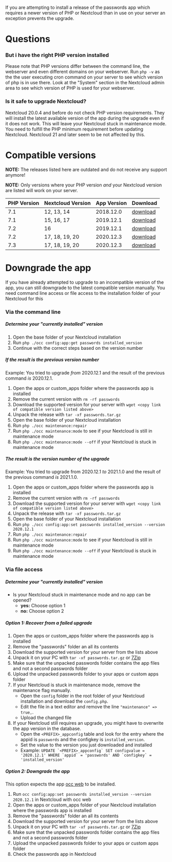 If you are attempting to install a release of the passwords app which requires a newer version of PHP or Nextcloud than in use on your server an exception prevents the upgrade.

# Questions
### But i have the right PHP version installed
Please note that PHP versions differ between the command line, the webserver and even different domains on your webserver.
Run `php -v` as the the user executing cron command on your server to see which version of php is in use there.
Look at the "System" section in the Nextcloud admin area to see which version of PHP is used for your webserver.

### Is it safe to upgrade Nextcloud?
Nextcloud 20.0.4 and before do not check PHP version requirements.
They will install the latest available version of the app during the upgrade even if it does not work.
This will leave your Nextcloud stuck in maintenance mode.
You need to fulfill the PHP minimum requirement before updating Nextcloud.
Nextcloud 21 and later seem to be not affected by this.

# Compatible versions
**NOTE:** The releases listed here are outdated and do not receive any support anymore!

**NOTE:** Only versions where your PHP version _and_ your Nextcloud version are listed will work on your server.

| PHP Version | Nextcloud Version | App Version | Download                                                                                        |
|-------------|-------------------|-------------|-------------------------------------------------------------------------------------------------|
| 7.1         | 12, 13, 14        | 2018.12.0   | [download](https://git.mdns.eu/nextcloud/passwords/-/jobs/7245/artifacts/raw/passwords.tar.gz)  |
| 7.1         | 15, 16, 17        | 2019.12.1   | [download](https://git.mdns.eu/nextcloud/passwords/-/jobs/9150/artifacts/raw/passwords.tar.gz)  |
| 7.2         | 16                | 2019.12.1   | [download](https://git.mdns.eu/nextcloud/passwords/-/jobs/9150/artifacts/raw/passwords.tar.gz)  |
| 7.2         | 17, 18, 19, 20    | 2020.12.3   | [download](https://git.mdns.eu/nextcloud/passwords/-/jobs/12049/artifacts/raw/passwords.tar.gz) |
| 7.3         | 17, 18, 19, 20    | 2020.12.3   | [download](https://git.mdns.eu/nextcloud/passwords/-/jobs/12049/artifacts/raw/passwords.tar.gz) |

# Downgrade the app
If you have already attempted to upgrade to an incompatible version of the app, you can still downgrade to the latest compatible version manually.
You need command line access or file access to the installation folder of your Nextcloud for this

### Via the command line
##### Determine your "currently installed" version
1. Open the base folder of your Nextcloud installation
2. Run `php ./occ config:app:get passwords installed_version`
3. Continue with the correct steps based on the version number

##### If the result is the previous version number
Example: You tried to upgrade _from_ 2020.12.1 and the result of the previous command _is_ 2020.12.1.

1. Open the apps or custom_apps folder where the passwords app is installed
2. Remove the current version with `rm -rf passwords`
3. Download the supported version for your server with `wget <copy link of compatible version listed above>`
4. Unpack the release with `tar -xf passwords.tar.gz`
5. Open the base folder of your Nextcloud installation
6. Run `php ./occ maintenance:repair`
7. Run `php ./occ maintenance:mode` to see if your Nextcloud is still in maintenance mode
8. Run `php ./occ maintenance:mode --off` if your Nextcloud is stuck in maintenance mode

##### The result is the version number of the upgrade
Example: You tried to upgrade from 2020.12.1 _to_ 2021.1.0 and the result of the previous command _is_ 2021.1.0.

1. Open the apps or custom_apps folder where the passwords app is installed
2. Remove the current version with `rm -rf passwords`
3. Download the supported version for your server with `wget <copy link of compatible version listed above>`
4. Unpack the release with `tar -xf passwords.tar.gz`
5. Open the base folder of your Nextcloud installation
6. Run `php ./occ config:app:set passwords installed_version --version 2020.12.1`
7. Run `php ./occ maintenance:repair`
8. Run `php ./occ maintenance:mode` to see if your Nextcloud is still in maintenance mode
9. Run `php ./occ maintenance:mode --off` if your Nextcloud is stuck in maintenance mode

### Via file access
##### Determine your "currently installed" version
- Is your Nextcloud stuck in maintenance mode and no app can be opened?
  - **yes:** Choose option 1
  - **no:** Choose option 2

##### Option 1: Recover from a failed upgrade
1. Open the apps or custom_apps folder where the passwords app is installed
2. Remove the "passwords" folder an all its contents
3. Download the supported version for your server from the lists above
4. Unpack it on your PC with `tar -xf passwords.tar.gz` or [7Zip](https://7-zip.org/)
5. Make sure that the unpacked passwords folder contains the app files and not a second passwords folder
6. Upload the unpacked passwords folder to your apps or custom apps folder
7. If your Nextcloud is stuck in maintenance mode, remove the maintenance flag manually.
    - Open the `config` folder in the root folder of your Nextcloud installation and download the `config.php`.
    - Edit the file in a text editor and remove the line `"maintenance" => true,`.
    - Upload the changed file
8. If your Nextcloud still requires an upgrade, you might have to overwrite the app version in the database.
    - Open the `<PREFIX>_appconfig` table and look for the entry where the appid is `passwords` and the configkey is `installed_version`.
    - Set the value to the version you just downloaded and installed
    - Example: ```UPDATE `<PREFIX>_appconfig` SET configvalue = '2020.12.1' WHERE `appid` = 'passwords' AND `configkey` = 'installed_version'```

##### Option 2: Downgrade the app
This option expects the app [occ web](https://apps.nextcloud.com/apps/occweb) to be installed.

1. Run `occ config:app:set passwords installed_version --version 2020.12.1` in Nextcloud with occ web
2. Open the apps or custom_apps folder of your Nextcloud installation where the passwords app is installed
3. Remove the "passwords" folder an all its contents
4. Download the supported version for your server from the lists above
5. Unpack it on your PC with `tar -xf passwords.tar.gz` or [7Zip](https://7-zip.org/)
6. Make sure that the unpacked passwords folder contains the app files and not a second passwords folder
7. Upload the unpacked passwords folder to your apps or custom apps folder
8. Check the passwords app in Nextcloud